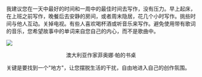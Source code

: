 我建议您在一天中最好的时间和一周中的最佳时间去写作，没有压力。早上起床，在上班之前写作，晚餐后去安静的房间，或者周末隐居，花几个小时写作。挑些时间与他人互动。关掉电视。有些人喜欢喝杯酒或听音乐来写作。避免使用带有歌词的音乐，您希望故事中的单词来自您自己的内心，而不是歌曲中。

![](http://qiniu.creativewriting.cn/writerroom.jpg)

<center>澳大利亚作家菲奥娜·帕的书桌</center>

关键是要找到一个"地方"，让您摆脱生活的干扰，自由地进入自己的创作氛围。